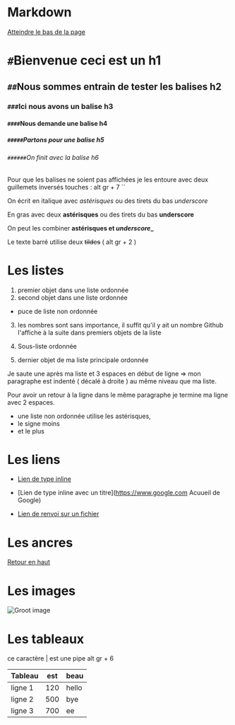 # Markdown

[]()

[]()

[]()[Atteindre le bas de la page](#ancres)

# `#`Bienvenue ceci est un h1

## `##`Nous sommes entrain de tester les balises h2

### `###`Ici nous avons un balise h3

#### `####`Nous demande une balise h4

##### `#####`Partons pour une balise h5

###### `######`On finit avec la balise h6

Pour que les balises ne soient pas affichées je les entoure avec deux guillemets inversés touches : alt gr + 7 ``

On écrit en italique avec _astérisques_ ou des tirets du bas _underscore_

En gras avec deux **astérisques** ou des tirets du bas **underscore**

On peut les combiner **astérisques et _underscore__**

Le texte barré utilise deux ~~tildes~~ ( alt gr + 2 )

# Les listes

1. premier objet dans une liste ordonnée
2. second objet dans une liste ordonnée

  - puce de liste non ordonnée

3. les nombres sont sans importance, il suffit qu'il y ait un nombre Github l'affiche à la suite dans premiers objets de la liste

  1. Sous-liste ordonnée
  2. dernier objet de ma liste principale ordonnée

Je saute une après ma liste et 3 espaces en début de ligne => mon paragraphe est indenté ( décalé à droite ) au même niveau que ma liste.

Pour avoir un retour à la ligne dans le même paragraphe je termine ma ligne avec 2 espaces.

- une liste non ordonnée utilise les astérisques,
- le signe moins
- et le plus

# Les liens

- [Lien de type inline](https://www.google.com)

- [Lien de type inline avec un titre](https://www.google.com Acuueil de Google)

- [Lien de renvoi sur un fichier](support/github_gikraken.md)

# Les ancres

[]()

[]()

[]()[Retour en haut](#top)

# Les images

![Groot image](https://media.giphy.com/media/zIaUzG76EDzSo/giphy.gif)

# Les tableaux

ce caractère | est une pipe alt gr + 6

Tableau | est | beau
------- | --- | -----
ligne 1 | 120 | hello
ligne 2 | 500 | bye
ligne 3 | 700 | ee
